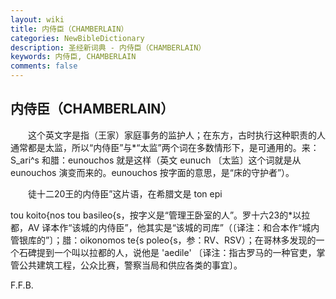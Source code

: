 ```yaml
---
layout: wiki
title: 内侍臣（CHAMBERLAIN）
categories: NewBibleDictionary
description: 圣经新词典 - 内侍臣（CHAMBERLAIN）
keywords: 内侍臣, CHAMBERLAIN
comments: false
---
```


## 内侍臣（CHAMBERLAIN）

　　这个英文字是指（王家）家庭事务的监护人；在东方，古时执行这种职责的人通常都是太监，所以“内侍臣”与*“太监”两个词在多数情形下，是可通用的。来：S_ari^s 和腊：eunouchos 就是这样（英文 eunuch 〔太监〕这个词就是从 eunouchos 演变而来的。eunouchos 按字面的意思，是“床的守护者”）。

　　徒十二20王的内侍臣”这片语，在希腊文是 ton epi

tou koito{nos tou basileo{s，按字义是“管理王卧室的人”。罗十六23的*以拉都，AV 译本作“该城的内侍臣”，他其实是“该城的司库”（〔译注：和合本作“城内管银库的”〕；腊：oikonomos te{s poleo{s，参：RV、RSV）；在哥林多发现的一个石碑提到一个叫以拉都的人，说他是 'aedile' 〔译注：指古罗马的一种官吏，掌管公共建筑工程，公众比赛，警察当局和供应各类的事宜〕。

F.F.B.






